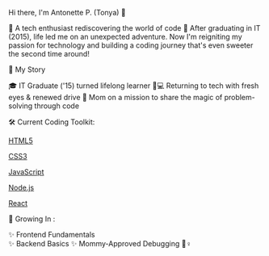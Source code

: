 Hi there, I'm Antonette P. (Tonya) 👋

🌻 A tech enthusiast rediscovering the world of code 🌻 
After graduating in IT (2015), life led me on an unexpected adventure. Now I'm reigniting my passion for technology and building a coding journey that's even sweeter the second time around!


🧩 My Story

🎓 IT Graduate ('15) turned lifelong learner
👩💻 Returning to tech with fresh eyes & renewed drive
👶 Mom on a mission to share the magic of problem-solving through code

🛠️ Current Coding Toolkit:

[HTML5](https://img.shields.io/badge/-HTML5-E34F26?style=flat&logo=html5&logoColor=white)

[CSS3](https://img.shields.io/badge/-CSS3-1572B6?style=flat&logo=css3)

[JavaScript](https://img.shields.io/badge/-JavaScript-F7DF1E?style=flat&logo=javascript&logoColor=black)

[Node.js](https://img.shields.io/badge/-Node.js-339933?style=flat&logo=node.js&logoColor=white)

[React](https://img.shields.io/badge/-React-61DAFB?style=flat&logo=react&logoColor=black)

🌱 Growing In :

✨ Frontend Fundamentals  
✨ Backend Basics
✨ Mommy-Approved Debugging 🦸♀️
